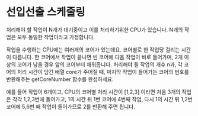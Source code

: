 # 선입선출 스케줄링
처리해야 할 작업이 N개가 대기중이고 이를 처리하기위한 CPU가 있습니다. N개의 작업은 모두 동일한 작업이라고 가정합니다.

작업을 수행하는 CPU에는 여러개의 코어가 있는데요. 코어별로 한 작업당 걸리는 시간이 다릅니다. 한 코어에서 작업이 끝나면 빈 코어에 다음 작업이 바로 들어가며, 2개 이상의 코어가 남을 경우 앞의 코어부터 채워줍니다. 처리해야 될 작업의 개수 n과, 각 코어의 처리 시간이 담긴 배열 core가 주어질 때, 마지막 작업이 들어가는 코어의 번호를 반환해주는 getCoreNumber 함수를 완성하세요.

예를 들어 작업이 6개이고, CPU의 코어별 처리 시간이 [1,2,3] 이라면 처음 3개의 작업은 각각 1,2,3번에 들어가고, 1의 시간 뒤 1번 코어에 4번째 작업, 다시 1의 시간 뒤 1,2번 코어에 5,6번 째 작업이 들어가므로 2를 반환해 주면 됩니다.